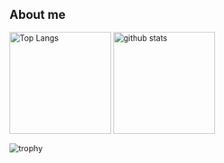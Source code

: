 ## About me

<p align="left"> 
  <img alt="Top Langs" height="180px" src="https://github-readme-stats.vercel.app/api/top-langs/?username=N-i-k&layout=compact&theme=dark" />
  <img alt="github stats" height="180px" src="https://github-readme-stats.vercel.app/api?username=N-i-ke&layout=compact&theme=dark" />
</p>

![trophy](https://github-profile-trophy.vercel.app/?username=N-i-ke&layout=compact&theme=dark)

<!--
**N-i-ke/N-i-ke** is a ✨ _special_ ✨ repository because its `README.md` (this file) appears on your GitHub profile.

Here are some ideas to get you started:

- 🔭 I’m currently working on ...
- 🌱 I’m currently learning ...
- 👯 I’m looking to collaborate on ...
- 🤔 I’m looking for help with ...
- 💬 Ask me about ...
- 📫 How to reach me: ...
- 😄 Pronouns: ...
- ⚡ Fun fact: ...
-->

